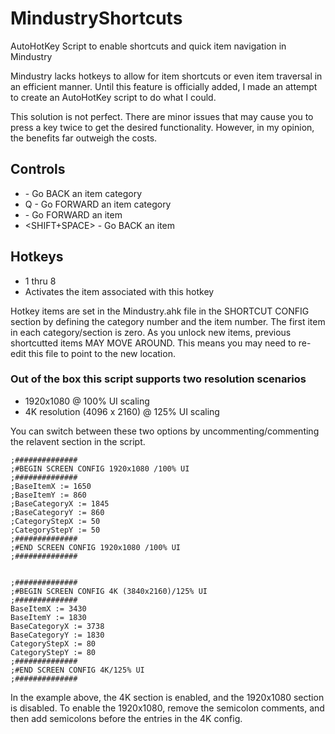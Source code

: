 # MindustryShortcuts
AutoHotKey Script to enable shortcuts and quick item navigation in Mindustry


Mindustry lacks hotkeys to allow for item shortcuts or even item traversal in an efficient manner.   Until this feature is officially added, I made an attempt to create an AutoHotKey script to do what I could.

This solution is not perfect.  There are minor issues that may cause you to press a key twice to get the desired functionality.  However, in my opinion, the benefits far outweigh the costs.   


## Controls
* <TAB>    -  Go BACK an item category
* Q        -  Go FORWARD an item category
* <SPACE>  -  Go FORWARD an item
* <SHIFT+SPACE>  - Go BACK an item

## Hotkeys
* 1 thru 8
* Activates the item associated with this hotkey

Hotkey items are set in the Mindustry.ahk file in the SHORTCUT CONFIG section by defining the category number and the item number.   The first item in each category/section is zero.   As you unlock new items, previous shortcutted items MAY MOVE AROUND.   This means you may need to re-edit this file to point to the new location.


### Out of the box this script supports two resolution scenarios
* 1920x1080 @ 100% UI scaling
* 4K resolution (4096 x 2160) @ 125% UI scaling

You can switch between these two options by uncommenting/commenting the relavent section in the script.

```
;##############
;#BEGIN SCREEN CONFIG 1920x1080 /100% UI
;##############
;BaseItemX := 1650
;BaseItemY := 860
;BaseCategoryX := 1845
;BaseCategoryY := 860
;CategoryStepX := 50
;CategoryStepY := 50
;##############
;#END SCREEN CONFIG 1920x1080 /100% UI
;############## 
 

;##############
;#BEGIN SCREEN CONFIG 4K (3840x2160)/125% UI
;##############
BaseItemX := 3430
BaseItemY := 1830
BaseCategoryX := 3738  
BaseCategoryY := 1830
CategoryStepX := 80
CategoryStepY := 80
;##############
;#END SCREEN CONFIG 4K/125% UI
;############## 
```

In the example above, the 4K section is enabled, and the 1920x1080 section is disabled.    To enable the 1920x1080, remove the semicolon comments, and then add semicolons before the entries in the 4K config.


